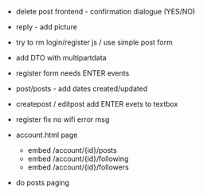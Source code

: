 - delete post frontend - confirmation dialogue (YES/NO)
- reply - add picture
- try to rm login/register js / use simple post form
- add DTO with multipartdata
- register form needs ENTER events
- post/posts - add dates created/updated
- createpost / editpost add ENTER evets to textbox
- register fix no wifi error msg


- account.html page
    - embed /account/{id}/posts
    - embed /account/{id}/following
    - embed /account/{id}/followers

- do posts paging
